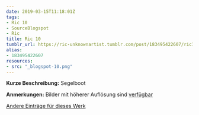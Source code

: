```yaml
---
date: 2019-03-15T11:18:01Z
tags:
- Ric 10
- SourceBlogspot
- Ric
title: Ric 10
tumblr_url: https://ric-unknownartist.tumblr.com/post/183495422607/ric10
alias:
- 183495422607
resources:
- src: "_blogspot-10.png"
---
```


**Kurze Beschreibung:** Segelboot

**Anmerkungen:** Bilder mit höherer Auflösung sind [verfügbar](/tags/ric-10)

[Andere Einträge für dieses Werk](/tags/ric-10)

